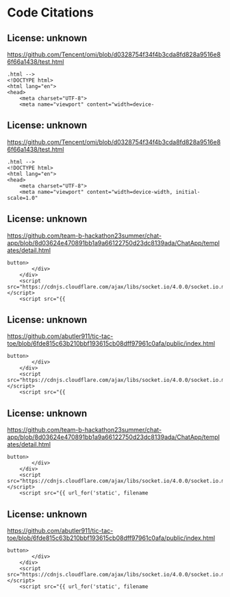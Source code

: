 # Code Citations

## License: unknown
https://github.com/Tencent/omi/blob/d0328754f34f4b3cda8fd828a9516e86f66a1438/test.html

```
.html -->
<!DOCTYPE html>
<html lang="en">
<head>
    <meta charset="UTF-8">
    <meta name="viewport" content="width=device-
```


## License: unknown
https://github.com/Tencent/omi/blob/d0328754f34f4b3cda8fd828a9516e86f66a1438/test.html

```
.html -->
<!DOCTYPE html>
<html lang="en">
<head>
    <meta charset="UTF-8">
    <meta name="viewport" content="width=device-width, initial-scale=1.0"
```


## License: unknown
https://github.com/team-b-hackathon23summer/chat-app/blob/8d03624e470891bb1a9a66122750d23dc8139ada/ChatApp/templates/detail.html

```
button>
        </div>
    </div>
    <script src="https://cdnjs.cloudflare.com/ajax/libs/socket.io/4.0.0/socket.io.min.js"></script>
    <script src="{{
```


## License: unknown
https://github.com/abutler911/tic-tac-toe/blob/6fde815c63b210bbf193615cb08dff97961c0afa/public/index.html

```
button>
        </div>
    </div>
    <script src="https://cdnjs.cloudflare.com/ajax/libs/socket.io/4.0.0/socket.io.min.js"></script>
    <script src="{{
```


## License: unknown
https://github.com/team-b-hackathon23summer/chat-app/blob/8d03624e470891bb1a9a66122750d23dc8139ada/ChatApp/templates/detail.html

```
button>
        </div>
    </div>
    <script src="https://cdnjs.cloudflare.com/ajax/libs/socket.io/4.0.0/socket.io.min.js"></script>
    <script src="{{ url_for('static', filename
```


## License: unknown
https://github.com/abutler911/tic-tac-toe/blob/6fde815c63b210bbf193615cb08dff97961c0afa/public/index.html

```
button>
        </div>
    </div>
    <script src="https://cdnjs.cloudflare.com/ajax/libs/socket.io/4.0.0/socket.io.min.js"></script>
    <script src="{{ url_for('static', filename
```

